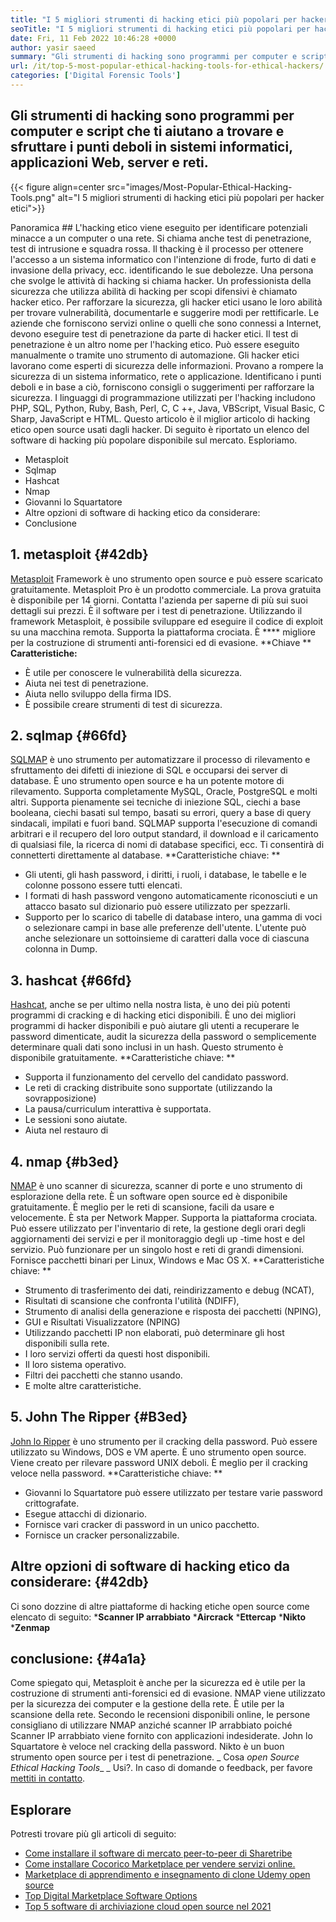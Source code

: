 ```yaml
---
title: "I 5 migliori strumenti di hacking etici più popolari per hacker etici" 
seoTitle: "I 5 migliori strumenti di hacking etici più popolari per hacker etici" 
date: Fri, 11 Feb 2022 10:46:28 +0000
author: yasir saeed
summary: "Gli strumenti di hacking sono programmi per computer e script che ti aiutano a trovare e sfruttare i punti deboli in sistemi informatici, applicazioni Web, server e reti." 
url: /it/top-5-most-popular-ethical-hacking-tools-for-ethical-hackers/
categories: ['Digital Forensic Tools']
---
```


## Gli strumenti di hacking sono programmi per computer e script che ti aiutano a trovare e sfruttare i punti deboli in sistemi informatici, applicazioni Web, server e reti.

{{< figure align=center src="images/Most-Popular-Ethical-Hacking-Tools.png" alt="I 5 migliori strumenti di hacking etici più popolari per hacker etici">}}


Panoramica ##
L'hacking etico viene eseguito per identificare potenziali minacce a un computer o una rete. Si chiama anche test di penetrazione, test di intrusione e squadra rossa. Il thacking è il processo per ottenere l'accesso a un sistema informatico con l'intenzione di frode, furto di dati e invasione della privacy, ecc. identificando le sue debolezze. Una persona che svolge le attività di hacking si chiama hacker.
Un professionista della sicurezza che utilizza abilità di hacking per scopi difensivi è chiamato hacker etico. Per rafforzare la sicurezza, gli hacker etici usano le loro abilità per trovare vulnerabilità, documentarle e suggerire modi per rettificarle. Le aziende che forniscono servizi online o quelli che sono connessi a Internet, devono eseguire test di penetrazione da parte di hacker etici. Il test di penetrazione è un altro nome per l'hacking etico. Può essere eseguito manualmente o tramite uno strumento di automazione.
Gli hacker etici lavorano come esperti di sicurezza delle informazioni. Provano a rompere la sicurezza di un sistema informatico, rete o applicazione. Identificano i punti deboli e in base a ciò, forniscono consigli o suggerimenti per rafforzare la sicurezza. I linguaggi di programmazione utilizzati per l'hacking includono PHP, SQL, Python, Ruby, Bash, Perl, C, C ++, Java, VBScript, Visual Basic, C Sharp, JavaScript e HTML. Questo articolo è il miglior articolo di hacking etico open source usati dagli hacker.
Di seguito è riportato un elenco del software di hacking più popolare disponibile sul mercato. Esploriamo.
  * Metasploit
  * Sqlmap
  * Hashcat
  * Nmap
  * Giovanni lo Squartatore
  * Altre opzioni di software di hacking etico da considerare:
  * Conclusione

## 1. metasploit   {#42db}
[Metasploit][1] Framework è uno strumento open source e può essere scaricato gratuitamente. Metasploit Pro è un prodotto commerciale. La prova gratuita è disponibile per 14 giorni. Contatta l'azienda per saperne di più sui suoi dettagli sui prezzi.
È il software per i test di penetrazione. Utilizzando il framework Metasploit, è possibile sviluppare ed eseguire il codice di exploit su una macchina remota. Supporta la piattaforma crociata. È **** migliore per la costruzione di strumenti anti-forensici ed di evasione.
**Chiave ** **Caratteristiche:**  
  * È utile per conoscere le vulnerabilità della sicurezza.
  * Aiuta nei test di penetrazione.
  * Aiuta nello sviluppo della firma IDS.
  * È possibile creare strumenti di test di sicurezza.

## 2. sqlmap   {#66fd}
[SQLMAP][2] è uno strumento per automatizzare il processo di rilevamento e sfruttamento dei difetti di iniezione di SQL e occuparsi dei server di database. È uno strumento open source e ha un potente motore di rilevamento. Supporta completamente MySQL, Oracle, PostgreSQL e molti altri. Supporta pienamente sei tecniche di iniezione SQL, ciechi a base booleana, ciechi basati sul tempo, basati su errori, query a base di query sindacali, impilati e fuori band.
SQLMAP supporta l'esecuzione di comandi arbitrari e il recupero del loro output standard, il download e il caricamento di qualsiasi file, la ricerca di nomi di database specifici, ecc. Ti consentirà di connetterti direttamente al database.
**Caratteristiche chiave: **
  * Gli utenti, gli hash password, i diritti, i ruoli, i database, le tabelle e le colonne possono essere tutti elencati.
  * I formati di hash password vengono automaticamente riconosciuti e un attacco basato sul dizionario può essere utilizzato per spezzarli.
  * Supporto per lo scarico di tabelle di database intero, una gamma di voci o selezionare campi in base alle preferenze dell'utente. L'utente può anche selezionare un sottoinsieme di caratteri dalla voce di ciascuna colonna in Dump.

## 3. hashcat   {#66fd}
[Hashcat][3], anche se per ultimo nella nostra lista, è uno dei più potenti programmi di cracking e di hacking etici disponibili. È uno dei migliori programmi di hacker disponibili e può aiutare gli utenti a recuperare le password dimenticate, audit la sicurezza della password o semplicemente determinare quali dati sono inclusi in un hash. Questo strumento è disponibile gratuitamente.
**Caratteristiche chiave: **
  * Supporta il funzionamento del cervello del candidato password.
  * Le reti di cracking distribuite sono supportate (utilizzando la sovrapposizione)
  * La pausa/curriculum interattiva è supportata.
  * Le sessioni sono aiutate.
  * Aiuta nel restauro di

## 4. nmap   {#b3ed}
[NMAP][4] è uno scanner di sicurezza, scanner di porte e uno strumento di esplorazione della rete. È un software open source ed è disponibile gratuitamente. È meglio per le reti di scansione, facili da usare e velocemente. È sta per Network Mapper.
Supporta la piattaforma crociata. Può essere utilizzato per l'inventario di rete, la gestione degli orari degli aggiornamenti dei servizi e per il monitoraggio degli up -time host e del servizio. Può funzionare per un singolo host e reti di grandi dimensioni. Fornisce pacchetti binari per Linux, Windows e Mac OS X.
**Caratteristiche chiave: **
  * Strumento di trasferimento dei dati, reindirizzamento e debug (NCAT),
  * Risultati di scansione che confronta l'utilità (NDIFF),
  * Strumento di analisi della generazione e risposta dei pacchetti (NPING),
  * GUI e Risultati Visualizzatore (NPING)
  * Utilizzando pacchetti IP non elaborati, può determinare gli host disponibili sulla rete.
  * I loro servizi offerti da questi host disponibili.
  * Il loro sistema operativo.
  * Filtri dei pacchetti che stanno usando.
  * E molte altre caratteristiche.

## 5. John The Ripper   {#B3ed}
[John lo Ripper][5] è uno strumento per il cracking della password. Può essere utilizzato su Windows, DOS e VM aperte. È uno strumento open source. Viene creato per rilevare password UNIX deboli. È meglio per il cracking veloce nella password.
**Caratteristiche chiave: **
  * Giovanni lo Squartatore può essere utilizzato per testare varie password crittografate.
  * Esegue attacchi di dizionario.
  * Fornisce vari cracker di password in un unico pacchetto.
  * Fornisce un cracker personalizzabile.

## Altre opzioni di software di hacking etico da considerare:   {#42db}
Ci sono dozzine di altre piattaforme di hacking etiche open source come elencato di seguito:
  ***Scanner IP arrabbiato** 
  ***Aircrack** 
  ***Ettercap** 
  ***Nikto** 
  ***Zenmap** 

## conclusione:   {#4a1a}
Come spiegato qui, Metasploit è anche per la sicurezza ed è utile per la costruzione di strumenti anti-forensici ed di evasione. NMAP viene utilizzato per la sicurezza dei computer e la gestione della rete. È utile per la scansione della rete. Secondo le recensioni disponibili online, le persone consigliano di utilizzare NMAP anziché scanner IP arrabbiato poiché Scanner IP arrabbiato viene fornito con applicazioni indesiderate. John lo Squartatore è veloce nel cracking della password. Nikto è un buon strumento open source per i test di penetrazione.
_ Cosa _open Source Ethical Hacking Tools__ _ Usi?. In caso di domande o feedback, per favore [mettiti in contatto][6].

## Esplorare
Potresti trovare più gli articoli di seguito:
  * [Come installare il software di mercato peer-to-peer di Sharetribe][7]
  * [Come installare Cocorico Marketplace per vendere servizi online.][8]
  * [Marketplace di apprendimento e insegnamento di clone Udemy open source][9]
  * [Top Digital Marketplace Software Options][10]
  * [Top 5 software di archiviazione cloud open source nel 2021][11]

  
[1]: https://www.metasploit.com/
[2]: https://sqlmap.org/
[3]: https://hashcat.net/hashcat/
[4]: https://nmap.org/
[5]: https://www.openwall.com/john/
[6]: mailto:yasir.saeed@aspose.com
[7]: https://products.containerize.com/marketplace/sharetribe/
[8]: https://products.containerize.com/marketplace/cocorico/
[9]: https://products.containerize.com/marketplace/edurge/
[10]: https://products.containerize.com/marketplace/
[11]: https://blog.containerize.com/backup-and-sync-software/top-5-open-source-cloud-storage-software-in-2021/
